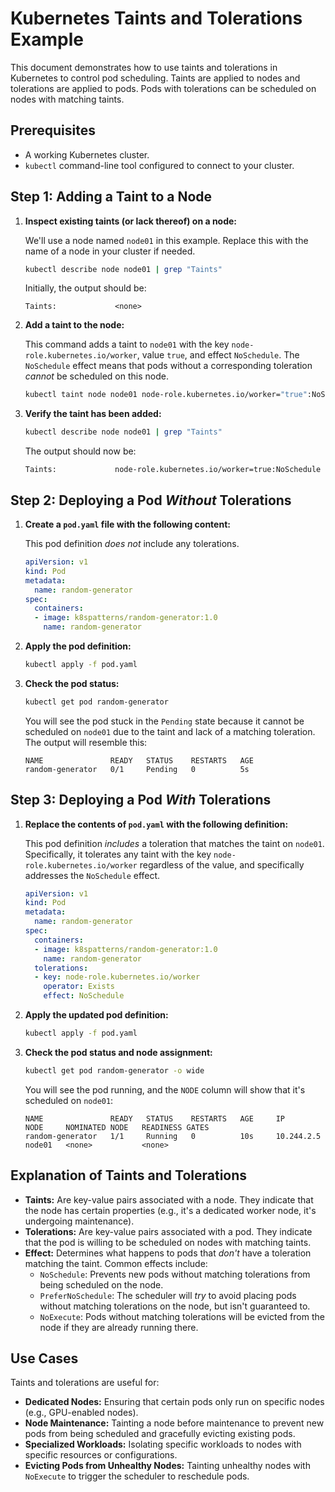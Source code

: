 # Kubernetes Taints and Tolerations Example

This document demonstrates how to use taints and tolerations in Kubernetes to control pod scheduling.  Taints are applied to nodes and tolerations are applied to pods.  Pods with tolerations can be scheduled on nodes with matching taints.

## Prerequisites

* A working Kubernetes cluster.
* `kubectl` command-line tool configured to connect to your cluster.

## Step 1: Adding a Taint to a Node

1.  **Inspect existing taints (or lack thereof) on a node:**

    We'll use a node named `node01` in this example.  Replace this with the name of a node in your cluster if needed.

    ```bash
    kubectl describe node node01 | grep "Taints"
    ```

    Initially, the output should be:

    ```
    Taints:             <none>
    ```

2.  **Add a taint to the node:**

    This command adds a taint to `node01` with the key `node-role.kubernetes.io/worker`, value `true`, and effect `NoSchedule`.  The `NoSchedule` effect means that pods without a corresponding toleration *cannot* be scheduled on this node.

    ```bash
    kubectl taint node node01 node-role.kubernetes.io/worker="true":NoSchedule
    ```

3.  **Verify the taint has been added:**

    ```bash
    kubectl describe node node01 | grep "Taints"
    ```

    The output should now be:

    ```
    Taints:             node-role.kubernetes.io/worker=true:NoSchedule
    ```

## Step 2: Deploying a Pod *Without* Tolerations

1.  **Create a `pod.yaml` file with the following content:**

    This pod definition *does not* include any tolerations.

    ```yaml
    apiVersion: v1
    kind: Pod
    metadata:
      name: random-generator
    spec:
      containers:
      - image: k8spatterns/random-generator:1.0
        name: random-generator
    ```

2.  **Apply the pod definition:**

    ```bash
    kubectl apply -f pod.yaml
    ```

3.  **Check the pod status:**

    ```bash
    kubectl get pod random-generator
    ```

    You will see the pod stuck in the `Pending` state because it cannot be scheduled on `node01` due to the taint and lack of a matching toleration.  The output will resemble this:

    ```
    NAME               READY   STATUS    RESTARTS   AGE
    random-generator   0/1     Pending   0          5s
    ```

## Step 3: Deploying a Pod *With* Tolerations

1.  **Replace the contents of `pod.yaml` with the following definition:**

    This pod definition *includes* a toleration that matches the taint on `node01`.  Specifically, it tolerates any taint with the key `node-role.kubernetes.io/worker` regardless of the value, and specifically addresses the `NoSchedule` effect.

    ```yaml
    apiVersion: v1
    kind: Pod
    metadata:
      name: random-generator
    spec:
      containers:
      - image: k8spatterns/random-generator:1.0
        name: random-generator
      tolerations:
      - key: node-role.kubernetes.io/worker
        operator: Exists
        effect: NoSchedule
    ```

2.  **Apply the updated pod definition:**

    ```bash
    kubectl apply -f pod.yaml
    ```

3.  **Check the pod status and node assignment:**

    ```bash
    kubectl get pod random-generator -o wide
    ```

    You will see the pod running, and the `NODE` column will show that it's scheduled on `node01`:

    ```
    NAME               READY   STATUS    RESTARTS   AGE     IP           NODE     NOMINATED NODE   READINESS GATES
    random-generator   1/1     Running   0          10s     10.244.2.5   node01   <none>           <none>
    ```

## Explanation of Taints and Tolerations

*   **Taints:**  Are key-value pairs associated with a node.  They indicate that the node has certain properties (e.g., it's a dedicated worker node, it's undergoing maintenance).
*   **Tolerations:** Are key-value pairs associated with a pod.  They indicate that the pod is willing to be scheduled on nodes with matching taints.
*   **Effect:** Determines what happens to pods that *don't* have a toleration matching the taint.  Common effects include:
    *   `NoSchedule`:  Prevents new pods without matching tolerations from being scheduled on the node.
    *   `PreferNoSchedule`:  The scheduler will *try* to avoid placing pods without matching tolerations on the node, but isn't guaranteed to.
    *   `NoExecute`:  Pods without matching tolerations will be evicted from the node if they are already running there.

## Use Cases

Taints and tolerations are useful for:

*   **Dedicated Nodes:**  Ensuring that certain pods only run on specific nodes (e.g., GPU-enabled nodes).
*   **Node Maintenance:**  Tainting a node before maintenance to prevent new pods from being scheduled and gracefully evicting existing pods.
*   **Specialized Workloads:** Isolating specific workloads to nodes with specific resources or configurations.
*   **Evicting Pods from Unhealthy Nodes:** Tainting unhealthy nodes with `NoExecute` to trigger the scheduler to reschedule pods.